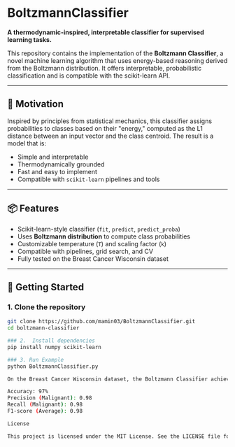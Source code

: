 # BoltzmannClassifier

**A thermodynamic-inspired, interpretable classifier for supervised learning tasks.**

This repository contains the implementation of the **Boltzmann Classifier**, a novel machine learning algorithm that uses energy-based reasoning derived from the Boltzmann distribution. It offers interpretable, probabilistic classification and is compatible with the scikit-learn API.

---

## 🧠 Motivation

Inspired by principles from statistical mechanics, this classifier assigns probabilities to classes based on their "energy," computed as the L1 distance between an input vector and the class centroid. The result is a model that is:

- Simple and interpretable
- Thermodynamically grounded
- Fast and easy to implement
- Compatible with `scikit-learn` pipelines and tools

---

## 📦 Features

- Scikit-learn-style classifier (`fit`, `predict`, `predict_proba`)
- Uses **Boltzmann distribution** to compute class probabilities
- Customizable temperature (`T`) and scaling factor (`k`)
- Compatible with pipelines, grid search, and CV
- Fully tested on the Breast Cancer Wisconsin dataset

---

## 🚀 Getting Started

### 1. Clone the repository

```bash
git clone https://github.com/mamin03/BoltzmannClassifier.git
cd boltzmann-classifier

### 2.  Install dependencies
pip install numpy scikit-learn

### 3. Run Example
python BoltzmannClassifier.py

On the Breast Cancer Wisconsin dataset, the Boltzmann Classifier achieves:

Accuracy: 97%
Precision (Malignant): 0.98
Recall (Malignant): 0.98
F1-score (Average): 0.98

License

This project is licensed under the MIT License. See the LICENSE file for details.


